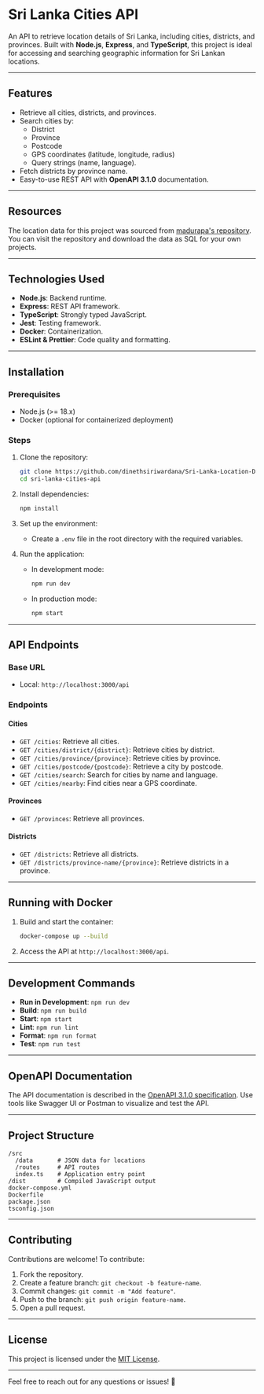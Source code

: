# Sri Lanka Cities API

An API to retrieve location details of Sri Lanka, including cities, districts, and provinces. Built with **Node.js**, **Express**, and **TypeScript**, this project is ideal for accessing and searching geographic information for Sri Lankan locations.

---

## Features
- Retrieve all cities, districts, and provinces.
- Search cities by:
  - District
  - Province
  - Postcode
  - GPS coordinates (latitude, longitude, radius)
  - Query strings (name, language).
- Fetch districts by province name.
- Easy-to-use REST API with **OpenAPI 3.1.0** documentation.

---

## Resources
The location data for this project was sourced from [madurapa's repository](https://github.com/madurapa/sri-lanka-provinces-districts-cities). You can visit the repository and download the data as SQL for your own projects.

---

## Technologies Used
- **Node.js**: Backend runtime.
- **Express**: REST API framework.
- **TypeScript**: Strongly typed JavaScript.
- **Jest**: Testing framework.
- **Docker**: Containerization.
- **ESLint & Prettier**: Code quality and formatting.

---

## Installation

### Prerequisites
- Node.js (>= 18.x)
- Docker (optional for containerized deployment)

### Steps
1. Clone the repository:
   ```bash
   git clone https://github.com/dinethsiriwardana/Sri-Lanka-Location-Details.git
   cd sri-lanka-cities-api
   ```
2. Install dependencies:
   ```bash
   npm install
   ```
3. Set up the environment:
   - Create a `.env` file in the root directory with the required variables.

4. Run the application:
   - In development mode:
     ```bash
     npm run dev
     ```
   - In production mode:
     ```bash
     npm start
     ```

---

## API Endpoints

### Base URL
- Local: `http://localhost:3000/api`

### Endpoints

#### **Cities**
- `GET /cities`: Retrieve all cities.
- `GET /cities/district/{district}`: Retrieve cities by district.
- `GET /cities/province/{province}`: Retrieve cities by province.
- `GET /cities/postcode/{postcode}`: Retrieve a city by postcode.
- `GET /cities/search`: Search for cities by name and language.
- `GET /cities/nearby`: Find cities near a GPS coordinate.

#### **Provinces**
- `GET /provinces`: Retrieve all provinces.

#### **Districts**
- `GET /districts`: Retrieve all districts.
- `GET /districts/province-name/{province}`: Retrieve districts in a province.

---

## Running with Docker
1. Build and start the container:
   ```bash
   docker-compose up --build
   ```
2. Access the API at `http://localhost:3000/api`.

---

## Development Commands
- **Run in Development**: `npm run dev`
- **Build**: `npm run build`
- **Start**: `npm start`
- **Lint**: `npm run lint`
- **Format**: `npm run format`
- **Test**: `npm run test`

---

## OpenAPI Documentation
The API documentation is described in the [OpenAPI 3.1.0 specification](openapi.yaml). Use tools like Swagger UI or Postman to visualize and test the API.

---

## Project Structure
```
/src
  /data       # JSON data for locations
  /routes     # API routes
  index.ts    # Application entry point
/dist         # Compiled JavaScript output
docker-compose.yml
Dockerfile
package.json
tsconfig.json
```

---

## Contributing
Contributions are welcome! To contribute:
1. Fork the repository.
2. Create a feature branch: `git checkout -b feature-name`.
3. Commit changes: `git commit -m "Add feature"`.
4. Push to the branch: `git push origin feature-name`.
5. Open a pull request.

---

## License
This project is licensed under the [MIT License](LICENSE).

---

Feel free to reach out for any questions or issues! 🎉
